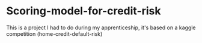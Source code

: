 # Scoring-model-for-credit-risk
This is a project I had to do during my apprenticeship, it's based on a kaggle competition (home-credit-default-risk) 
